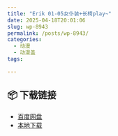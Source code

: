 ```yaml
---
title: "Erik 01-05女仆装+长椅play~"
date: 2025-04-18T20:01:06
slug: wp-8943
permalink: /posts/wp-8943/
categories:
  - 动漫
  - 动漫盖
tags:

---
```




## 📦 下载链接
- [百度网盘](https://blziyuan21.com/pay-download/8943?key=4782b5ac67&down_id=0)
- [本地下载](https://blziyuan21.com/pay-download/8943?key=4782b5ac67&down_id=1)

